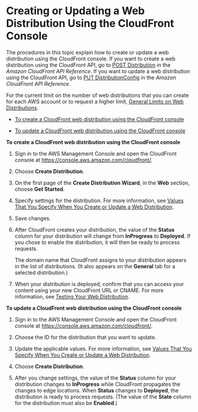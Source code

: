# Creating or Updating a Web Distribution Using the CloudFront Console<a name="distribution-web-creating-console"></a>

The procedures in this topic explain how to create or update a web distribution using the CloudFront console\. If you want to create a web distribution using the CloudFront API, go to [POST Distribution](http://docs.aws.amazon.com/cloudfront/latest/APIReference/CreateDistribution.html) in the *Amazon CloudFront API Reference*\. If you want to update a web distribution using the CloudFront API, go to [PUT DistributionConfig](http://docs.aws.amazon.com/cloudfront/latest/APIReference/PutConfig.html) in the *Amazon CloudFront API Reference*\. 

For the current limit on the number of web distributions that you can create for each AWS account or to request a higher limit, [General Limits on Web Distributions](cloudfront-limits.md#limits-web-distributions)\.

+ [To create a CloudFront web distribution using the CloudFront console](#CreatingDownloadDistributionsConsoleProcedure)

+ [To update a CloudFront web distribution using the CloudFront console](#UpdatingDownloadDistributionsConsoleProcedure)

**To create a CloudFront web distribution using the CloudFront console**

1. Sign in to the AWS Management Console and open the CloudFront console at [https://console\.aws\.amazon\.com/cloudfront/](https://console.aws.amazon.com/cloudfront/)\.

1. Choose **Create Distribution**\.

1. On the first page of the **Create Distribution Wizard**, in the **Web** section, choose **Get Started**\.

1. Specify settings for the distribution\. For more information, see [Values That You Specify When You Create or Update a Web Distribution](distribution-web-values-specify.md)\.

1. Save changes\.

1. After CloudFront creates your distribution, the value of the **Status** column for your distribution will change from **InProgress** to **Deployed**\. If you chose to enable the distribution, it will then be ready to process requests\. 

   The domain name that CloudFront assigns to your distribution appears in the list of distributions\. \(It also appears on the **General** tab for a selected distribution\.\)

1. When your distribution is deployed, confirm that you can access your content using your new CloudFront URL or CNAME\. For more information, see [Testing Your Web Distribution](distribution-web-testing.md)\.

**To update a CloudFront web distribution using the CloudFront console**

1. Sign in to the AWS Management Console and open the CloudFront console at [https://console\.aws\.amazon\.com/cloudfront/](https://console.aws.amazon.com/cloudfront/)\.

1. Choose the ID for the distribution that you want to update\.

1. Update the applicable values\. For more information, see [Values That You Specify When You Create or Update a Web Distribution](distribution-web-values-specify.md)\.

1. Choose **Create Distribution**\.

1. After you change settings, the value of the **Status** column for your distribution changes to **InProgress** while CloudFront propagates the changes to edge locations\. When **Status** changes to **Deployed**, the distribution is ready to process requests\. \(The value of the **State** column for the distribution must also be **Enabled**\.\)